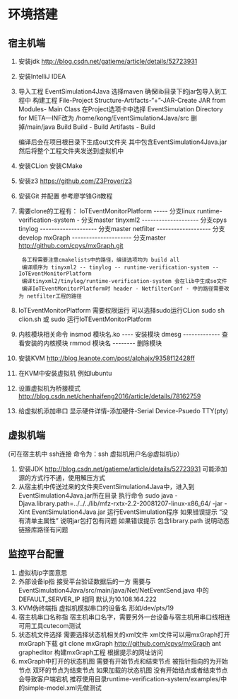 # 环境搭建

## 宿主机端

1. 安装jdk http://blog.csdn.net/gatieme/article/details/52723931
2. 安装IntelliJ IDEA
3. 导入工程 EventSimulation4Java 选择maven 确保lib目录下的jar包导入到工程中
   构建工程 File-Project Structure-Artifacts-“+”-JAR-Create JAR from Modules-
  			Main Class 在Project选项卡中选择 EventSimulation
  			Directory for META—INF改为
  			/home/kong/EventSimulation4Java/src 删掉/main/java
   Build  Build - Build Artifasts - Build

   编译后会在项目根目录下生成out文件夹 其中包含EventSimulation4Java.jar
   然后将整个工程文件夹发送到虚拟机中

4. 安装CLion 安装CMake
5. 安装z3 https://github.com/Z3Prover/z3
5. 安装Git 并配置 参考廖学锋Git教程
6. 需要clone的工程有：
		IoTEventMonitorPlatform ----- 分支linux
		runtime-verification-system - 分支master
		tinyxml2 -------------------- 分支cpys
		tinylog  -------------------- 分支master
		netfilter ------------------- 分支develop
        mxGraph --------------------- 分支master http://github.com/cpys/mxGraph.git

		各工程需要注意cmakelists中的路径，编译选项均为 build all 
		编译顺序为 tinyxml2 -- tinylog -- runtime-verification-system -- IoTEventMonitorPlatform
		编译tinyxml2/tinylog/runtime-verification-system 会在lib中生成so文件
		编译IoTEventMonitorPlatform时 header - NetfilterConf - 中的路径需要改为 netfilter工程的路径

7. IoTEventMonitorPlatform 需要权限运行 可以选择sudo运行CLion sudo sh clion.sh 或 sudo 运行IoTEventMonitorPlatform
8. 内核模块相关命令
   insmod 模块名.ko ---- 安装模块
   dmesg  ------------- 查看安装的内核模块
   rmmod 模块名 -------- 删除模块
9. 安装KVM http://blog.leanote.com/post/alphajx/9358f12428ff
10. 在KVM中安装虚拟机 例如lubuntu
11. 设置虚拟机为桥接模式 http://blog.csdn.net/chenhaifeng2016/article/details/78162759
12. 给虚拟机添加串口 显示硬件详情-添加硬件-Serial Device-Psuedo TTY(pty)

	
## 虚拟机端 
  (可在宿主机中 ssh连接 命令为：ssh 虚拟机用户名@虚拟机ip）
1. 安装JDK http://blog.csdn.net/gatieme/article/details/52723931
	可能添加源的方式行不通，使用解压方式
2. 从宿主机中传送过来的文件夹EventSimulation4Java中，进入到EventSimulation4Java.jar所在目录
   执行命令 sudo java -Djava.library.path=../../../lib/mfz-rxtx-2.2-20081207-linux-x86_64/ -jar -Xint EventSimulation4Java.jar
   运行EventSimulation程序
   如果错误提示 “没有清单主属性” 说明jar包打包有问题
   如果错误提示 包含library.path 说明动态链接库路径有问题

## 监控平台配置
1. 虚拟机ip字面意思
2. 外部设备ip指 接受平台验证数据后的一方 需要与EventSimulation4Java/src/main/java/Net/NetEventSend.java 中的DEFAULT_SERVER_IP 相同
默认为10.108.164.222
3. KVM伪终端指 虚拟机模拟串口的设备名 形如/dev/pts/19
4. 宿主机串口名称指 宿主机串口名字，需要另外一台设备与宿主机用串口线相连 可用工具cutecom测试
5. 状态机文件选择 需要选择状态机相关的xml文件 
   xml文件可以用mxGraph打开 mxGraph下载 git clone mxGraph http://github.com/cpys/mxGraph
   ant grapheditor 构建mxGraph工程 根据提示的网址访问
6. mxGraph中打开的状态机图 需要有开始节点和结束节点 被指针指向的为开始节点 双环的节点为结束节点
   如果加载的状态机图 没有开始结点或者结束节点 会导致客户端宕机
   推荐使用目录runtime-verification-system/examples/中的simple-model.xml先做测试

